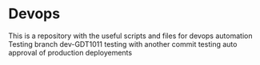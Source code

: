 # Devops
This is a repository with the useful scripts and files for devops automation
Testing branch dev-GDT1011
testing with another commit 
testing auto approval of production deployements
